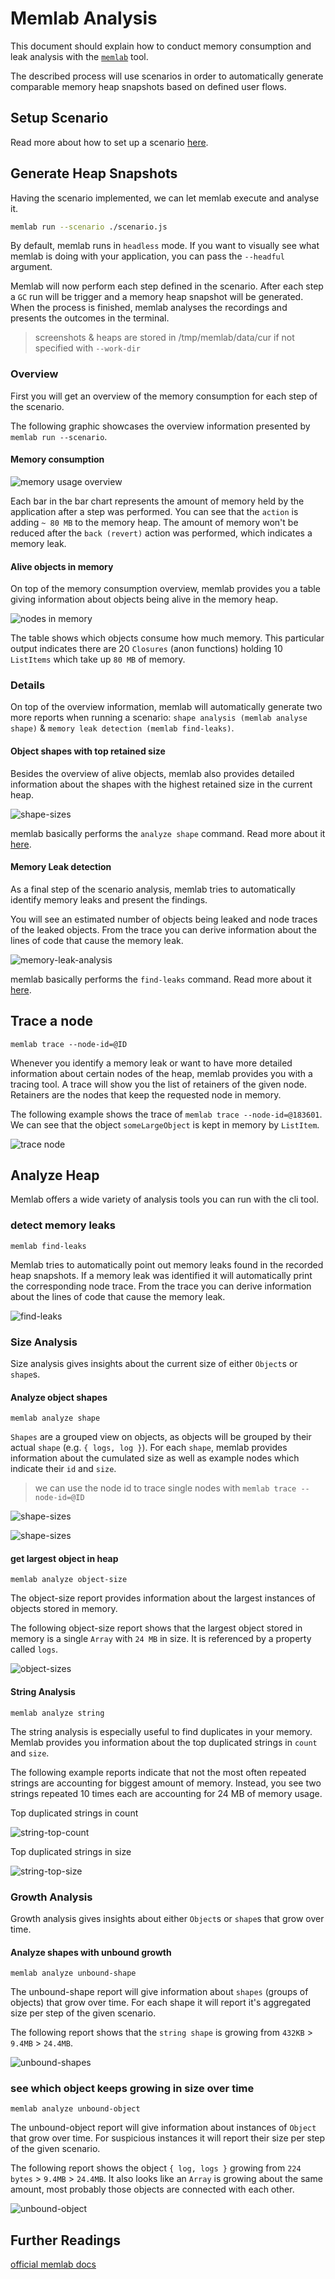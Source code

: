 # Memlab Analysis

This document should explain how to conduct memory consumption and leak analysis with the
[`memlab`](https://github.com/facebook/memlab) tool.

The described process will use scenarios in order to automatically generate comparable
memory heap snapshots based on defined user flows.

## Setup Scenario

Read more about how to set up a scenario [here](scenario.md).

## Generate Heap Snapshots

Having the scenario implemented, we can let memlab execute and analyse it.

```bash
memlab run --scenario ./scenario.js
```

By default, memlab runs in `headless` mode. If you want to visually see what memlab is doing
with your application, you can pass the `--headful` argument.

Memlab will now perform each step defined in the scenario.
After each step a `GC` run will be trigger and a memory heap snapshot will be generated.
When the process is finished, memlab analyses the recordings and presents the outcomes in the terminal.

> screenshots & heaps are stored in /tmp/memlab/data/cur if not specified with `--work-dir`

### Overview

First you will get an overview of the memory consumption for each step of the scenario.

The following graphic showcases the overview information presented by `memlab run --scenario`.

#### Memory consumption

![memory usage overview](images/memory-usage-overview.png)

Each bar in the bar chart represents the amount of memory held by the application after a step was performed.
You can see that the `action` is adding `~ 80 MB` to the memory heap. The amount of memory
won't be reduced after the `back (revert)` action was performed, which indicates a memory leak.

#### Alive objects in memory

On top of the memory consumption overview, memlab provides you a table giving information
about objects being alive in the memory heap.

![nodes in memory](images/nodes-in-memory-overview.png)

The table shows which objects consume how much memory.
This particular output indicates there are 20 `Closures` (anon functions) holding 10 `ListItems` which take up `80 MB` of
memory.

### Details

On top of the overview information, memlab will automatically generate two more reports
when running a scenario: `shape analysis (memlab analyse shape)` & `memory leak detection (memlab find-leaks)`.

#### Object shapes with top retained size

Besides the overview of alive objects, memlab also provides detailed information about
the shapes with the highest retained size in the current heap.

![shape-sizes](images/shape-sizes.png)

memlab basically performs the `analyze shape` command. Read more about it [here](#analyze-object-shapes).

#### Memory Leak detection

As a final step of the scenario analysis, memlab tries to automatically identify memory leaks and
present the findings.

You will see an estimated number of objects being leaked and node traces of the leaked objects.
From the trace you can derive information about the lines of code that cause the memory leak.

![memory-leak-analysis](images/memory-leak-analysis.png)

memlab basically performs the `find-leaks` command. Read more about it [here](#analyze-object-shapes).

## Trace a node

`memlab trace --node-id=@ID`

Whenever you identify a memory leak or want to have more detailed information about certain nodes of the heap, memlab
provides you with a tracing tool.
A trace will show you the list of retainers of the given node. Retainers are the nodes that keep the requested node
in memory.

The following example shows the trace of `memlab trace --node-id=@183601`.
We can see that the object `someLargeObject` is kept in memory by `ListItem`.

![trace node](images/trace-node.png)

## Analyze Heap

Memlab offers a wide variety of analysis tools you can run with the cli tool.

### detect memory leaks

`memlab find-leaks`

Memlab tries to automatically point out memory leaks found in the recorded heap snapshots. If a memory leak was identified
it will automatically print the corresponding node trace. From the trace you can derive information about the
lines of code that cause the memory leak.

![find-leaks](images/find-leaks.png)

### Size Analysis

Size analysis gives insights about the current size of either `Object`s or `shape`s.

#### Analyze object shapes

`memlab analyze shape`

`Shapes` are a grouped view on objects, as objects will be grouped by their actual `shape` (e.g. `{ logs, log }`).
For each `shape`, memlab provides information about the cumulated size as well as example nodes which indicate their
`id` and `size`.

> we can use the node id to trace single nodes with `memlab trace --node-id=@ID`

![shape-sizes](images/shape-sizes.png)

![shape-sizes](images/shape-sizes-2.png)

#### get largest object in heap

`memlab analyze object-size`

The object-size report provides information about the largest instances of objects
stored in memory.

The following object-size report shows that the largest object stored in memory is
a single `Array` with `24 MB` in size. It is referenced by a property called `logs`.

![object-sizes](images/object-sizes.png)

#### String Analysis

`memlab analyze string`

The string analysis is especially useful to find duplicates in your memory. Memlab provides you information
about the top duplicated strings in `count` and `size`.

The following example reports indicate that not the most often repeated strings
are accounting for biggest amount of memory.
Instead, you see two strings repeated 10 times each are accounting for 24 MB of
memory usage.

Top duplicated strings in count

![string-top-count](string-top-count.png)

Top duplicated strings in size

![string-top-size](string-top-size.png)

### Growth Analysis

Growth analysis gives insights about either `Object`s or `shape`s that grow over time.

#### Analyze shapes with unbound growth

`memlab analyze unbound-shape`

The unbound-shape report will give information about `shapes` (groups of objects) that grow
over time. For each shape it will report it's aggregated size per step of the given scenario.

The following report shows that the `string shape` is growing from `432KB` > `9.4MB` > `24.4MB`.

![unbound-shapes](images/unbound-shapes.png)

### see which object keeps growing in size over time

`memlab analyze unbound-object`

The unbound-object report will give information about instances of `Object` that grow
over time. For suspicious instances it will report their size per step of the given scenario.

The following report shows the object `{ log, logs }` growing from `224 bytes` > `9.4MB` > `24.4MB`.
It also looks like an `Array` is growing about the same amount, most probably those objects are connected with each other.

![unbound-object](images/unbound-object.png)

## Further Readings

[official memlab docs](https://facebook.github.io/memlab/docs/intro)

